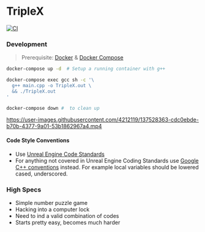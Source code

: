 # TripleX

[![CI][ci_badge]][ci_link]

### Development
> Prerequisite: [Docker](https://www.docker.com/) & [Docker Compose](https://docs.docker.com/compose/)

```bash
docker-compose up -d  # Setup a running container with g++

docker-compose exec gcc sh -c '\
  g++ main.cpp -o TripleX.out \
  && ./TripleX.out
'

docker-compose down #  to clean up
```


https://user-images.githubusercontent.com/4212119/137528363-cdc0ebde-b70b-4377-9a01-53b1862967a4.mp4



#### Code Style Conventions
- Use [Unreal Engine Code Standards](https://docs.unrealengine.com/4.27/en-US/ProductionPipelines/DevelopmentSetup/CodingStandard/)
- For anything not covered in Unreal Engine Coding Standards use [Google C++ conventions](https://google.github.io/styleguide/cppguide.html) instead. For example local variables should be lowered cased, underscored.

### High Specs
- Simple number puzzle game
- Hacking into a computer lock
- Need to ind a valid combination of codes
- Starts pretty easy, becomes much harder



[ci_badge]: https://github.com/rdok/triple-x-game/actions/workflows/ci.yml/badge.svg
[ci_link]: https://github.com/rdok/triple-x-game/actions/workflows/ci.yml
